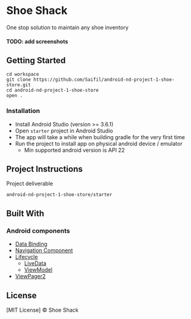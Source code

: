 # Shoe Shack

One stop solution to maintain any shoe inventory

#### TODO: add screenshots

## Getting Started

```
cd workspace
git clone https://github.com/Saifil/android-nd-project-1-shoe-store.git
cd android-nd-project-1-shoe-store
open .
```

### Installation

- Install Android Studio (version >= 3.6.1)
- Open `starter` project in Android Studio
- The app will take a while when building gradle for the very first time
- Run the project to install app on physical android device / emulator
    - Min supported android version is API 22

## Project Instructions

Project deliverable
```
android-nd-project-1-shoe-store/starter
```

## Built With

### Android components
* [Data Binding](https://developer.android.com/topic/libraries/data-binding)
* [Navigation Component](https://developer.android.com/guide/navigation/navigation-getting-started)
* [Lifecycle](https://developer.android.com/jetpack/androidx/releases/lifecycle)
    * [LiveData](https://developer.android.com/topic/libraries/architecture/livedata)
    * [ViewModel](https://developer.android.com/topic/libraries/architecture/viewmodel)
* [ViewPager2](https://developer.android.com/jetpack/androidx/releases/viewpager2)

## License

[MIT License] &copy; Shoe Shack
